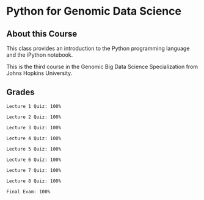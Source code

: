 # Python for Genomic Data Science
## About this Course

This class provides an introduction to the Python programming language and the iPython notebook. 

This is the third course in the Genomic Big Data Science Specialization from Johns Hopkins University.

## Grades
```
Lecture 1 Quiz: 100%

Lecture 2 Quiz: 100%

Lecture 3 Quiz: 100%

Lecture 4 Quiz: 100%

Lecture 5 Quiz: 100%

Lecture 6 Quiz: 100%

Lecture 7 Quiz: 100%

Lecture 8 Quiz: 100%

Final Exam: 100%
